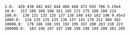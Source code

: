    1.0:  420 438 442 442 444 460 468 472 692 706 5.19e4
    10.0:  157 160 160 160 161 165 172 175 180 180 215
    100.0:  130 131 133 135 137 138 140 143 182 196 9.45e3
    1000.0:  134 135 135 135 136 137 143 178 312 360 362
    10000.0:  179 186 188 191 192 195 197 200 203 210 223
    100000.0:  183 196 197 197 198 198 198 199 200 201 205

